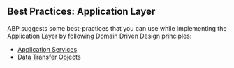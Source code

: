 ## Best Practices: Application Layer

ABP suggests some best-practices that you can use while implementing the Application Layer by following Domain Driven Design principles:

* [Application Services](./application-services.md)
* [Data Transfer Objects](./data-transfer-objects.md)